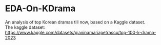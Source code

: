 # EDA-On-KDrama
An analysis of top Korean dramas till now, based on a Kaggle dataset. \
The kaggle dataset: https://www.kaggle.com/datasets/gianinamariapetrascu/top-100-k-drama-2023

